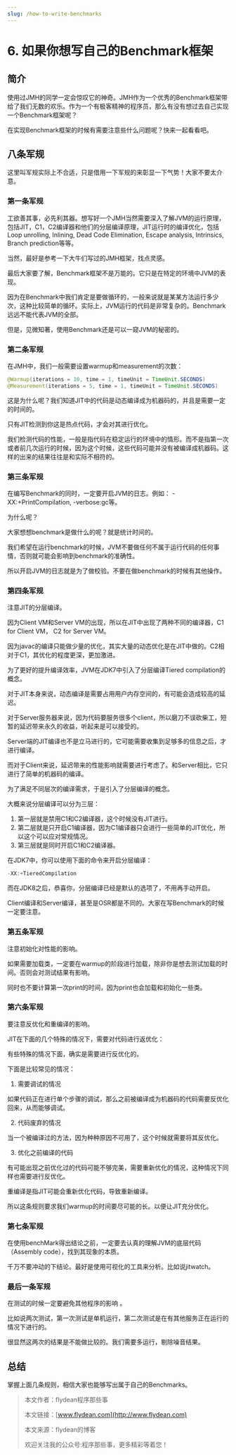```yaml
---
slug: /how-to-write-benchmarks
---
```


# 6. 如果你想写自己的Benchmark框架

## 简介

使用过JMH的同学一定会惊叹它的神奇。JMH作为一个优秀的Benchmark框架带给了我们无数的欢乐。作为一个有极客精神的程序员，那么有没有想过去自己实现一个Benchmark框架呢？

在实现Benchmark框架的时候有需要注意些什么问题呢？快来一起看看吧。

## 八条军规

这里叫军规实际上不合适，只是借用一下军规的来彰显一下气势！大家不要太介意。

### 第一条军规

工欲善其事，必先利其器。想写好一个JMH当然需要深入了解JVM的运行原理，包括JIT，C1，C2编译器和他们的分层编译原理，JIT运行时的编译优化，包括Loop unrolling, Inlining, Dead Code Elimination,
Escape analysis, Intrinsics, Branch prediction等等。

当然，最好是参考一下大牛们写过的JMH框架，找点灵感。

最后大家要了解，Benchmark框架不是万能的。它只是在特定的环境中JVM的表现。

因为在Benchmark中我们肯定是要做循环的，一般来说就是某某方法运行多少次，这种比较简单的循环。实际上，JVM运行的代码是非常复杂的。Benchmark远远不能代表JVM的全部。

但是，见微知著，使用Benchmark还是可以一窥JVM的秘密的。

### 第二条军规

在JMH中，我们一般需要设置warmup和measurement的次数：

~~~java
@Warmup(iterations = 10, time = 1, timeUnit = TimeUnit.SECONDS)
@Measurement(iterations = 5, time = 1, timeUnit = TimeUnit.SECONDS)
~~~

这是为什么呢？我们知道JIT中的代码是动态编译成为机器码的，并且是需要一定的时间的。

只有JIT检测到你这是热点代码，才会对其进行优化。

我们检测代码的性能，一般是指代码在稳定运行的环境中的情形。而不是指第一次或者前几次运行的时候，因为这个时候，这些代码可能并没有被编译成机器码。这样的出来的结果往往是和实际不相符的。

### 第三条军规

在编写Benchmark的同时，一定要开启JVM的日志。例如： -XX:+PrintCompilation, -verbose:gc等。

为什么呢？

大家想想benchmark是做什么的呢？就是统计时间的。

我们希望在运行benchmark的时候，JVM不要做任何不属于运行代码的任何事情，否则就可能会影响到benchmark的准确性。

所以开启JVM的日志就是为了做校验。不要在做benchmark的时候有其他操作。

### 第四条军规

注意JIT的分层编译。

因为Client VM和Server VM的出现，所以在JIT中出现了两种不同的编译器，C1 for Client VM， C2 for Server VM。

因为javac的编译只能做少量的优化，其实大量的动态优化是在JIT中做的。C2相对于C1，其优化的程度更深，更加激进。

为了更好的提升编译效率，JVM在JDK7中引入了分层编译Tiered compilation的概念。

对于JIT本身来说，动态编译是需要占用用户内存空间的，有可能会造成较高的延迟。

对于Server服务器来说，因为代码要服务很多个client，所以磨刀不误砍柴工，短暂的延迟带来永久的收益，听起来是可以接受的。

Server端的JIT编译也不是立马进行的，它可能需要收集到足够多的信息之后，才进行编译。

而对于Client来说，延迟带来的性能影响就需要进行考虑了。和Server相比，它只进行了简单的机器码的编译。

为了满足不同层次的编译需求，于是引入了分层编译的概念。

大概来说分层编译可以分为三层：

1. 第一层就是禁用C1和C2编译器，这个时候没有JIT进行。
2. 第二层就是只开启C1编译器，因为C1编译器只会进行一些简单的JIT优化，所以这个可以应对常规情况。
3. 第三层就是同时开启C1和C2编译器。

在JDK7中，你可以使用下面的命令来开启分层编译：

~~~java
-XX:+TieredCompilation
~~~

而在JDK8之后，恭喜你，分层编译已经是默认的选项了，不用再手动开启。

Client编译和Server编译，甚至是OSR都是不同的。大家在写Benchmark的时候一定要注意。

### 第五条军规

注意初始化对性能的影响。

如果需要加载类，一定要在warmup的阶段进行加载，除非你是想去测试加载的时间。否则会对测试结果有影响。

同时也不要计算第一次print的时间，因为print也会加载和初始化一些类。

### 第六条军规

要注意反优化和重编译的影响。

JIT在下面的几个特殊的情况下，需要对代码进行返优化：

有些特殊的情况下面，确实是需要进行反优化的。

下面是比较常见的情况：

1. 需要调试的情况

如果代码正在进行单个步骤的调试，那么之前被编译成为机器码的代码需要反优化回来，从而能够调试。

2. 代码废弃的情况

当一个被编译过的方法，因为种种原因不可用了，这个时候就需要将其反优化。

3. 优化之前编译的代码

有可能出现之前优化过的代码可能不够完美，需要重新优化的情况，这种情况下同样也需要进行反优化。

重编译是指JIT可能会重新优化代码，导致重新编译。

所以这条规则要求我们warmup的时间要尽可能的长。以便让JIT充分优化。

### 第七条军规

在使用benchMark得出结论之前，一定要去认真的理解JVM的底层代码（Assembly code），找到其现象的本质。

千万不要冲动的下结论。最好是使用可视化的工具来分析。比如说jitwatch。

### 最后一条军规

在测试的时候一定要避免其他程序的影响 。

比如说两次测试，第一次测试是单机运行，第二次测试是在有其他服务正在运行的情况下进行的。

很显然这两次的结果是不能做比较的。我们需要多运行，剔除噪音结果。

## 总结

掌握上面几条规则，相信大家也能够写出属于自己的Benchmarks。

> 本文作者：flydean程序那些事
> 
> 本文链接：[www.flydean.com](http://www.flydean.com)
> 
> 本文来源：flydean的博客
> 
> 欢迎关注我的公众号:程序那些事，更多精彩等着您！









